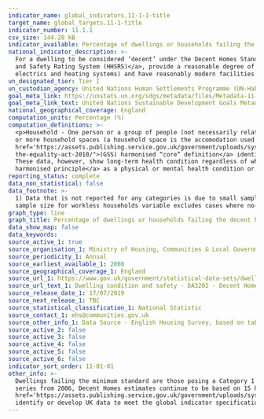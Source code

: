 ```yaml
---
indicator_name: global_indicators.11-1-1-title
target_name: global_targets.11-1-title
indicator_number: 11.1.1
csv_size: 144.28 kB
indicator_available: Percentage of dwellings or households failing the decent homes standard
national_indicator_description: >-
  For a dwelling to be considered ‘decent’ under the Decent Homes Standard it must - meet the statutory minimum standard for housing as set out in the <a href='https://assets.publishing.service.gov.uk/government/uploads/system/uploads/attachment_data/file/9425/150940.pdf'>Housing Health
  and Safety Rating System (HHSRS)</a>, provide a reasonable degree of thermal comfort (related to insulation and heating efficiency), be in a reasonable state of repair (related to the age and condition of a range of building components including walls, roofs, windows, doors, chimneys,
  electrics and heating systems) and have reasonably modern facilities and services (related to the age, size and layout/location of the kitchen, bathroom and WC and any common areas for blocks of flats, and to noise insulation).
un_designated_tier: Tier I
un_custodian_agency: United Nations Human Settlements Programme (UN-Habitat)
goal_meta_link: https://unstats.un.org/sdgs/metadata/files/Metadata-11-01-01.pdf
goal_meta_link_text: United Nations Sustainable Development Goals Metadata (PDF 93.1 KB)
national_geographical_coverage: England
computation_units: Percentage (%)
computation_definitions: >-
  <p>Household - One person or a group of people (not necessarily related) who have the accomodation as their only or main residence, and (for a group) share cooking facilities and share a living room or sitting room or dining area. Dwelling - A unit of accommodation which may comprise one
  or more household spaces (a household space is the accomodation used or available for use by an individual household). A dwelling can be classified as shared or unshared. For the full definitions of Dwellings and Households please see the <a
  href='https://assets.publishing.service.gov.uk/government/uploads/system/uploads/attachment_data/file/774820/2017-18_EHS_Headline_Report.pdf'>English Housing Survey headline report</a>.</p><p>Disability - The <a href="https://gss.civilservice.gov.uk/policy-store/measuring-disability-for-
  the-equality-act-2010/">(GSS) harmonised “core” definition</a> identifies a person as disabled if they have a physical or mental health condition or illness that has lasted or is expected to last 12 months or more, that reduces/limits their ability to carry-out day-to-day activities.
  These data, however, show long-term health condition regardless of whether that reduces/limits ability to carry out day-today activities. A long-term health condition is defined by the <a href="https://gss.civilservice.gov.uk/policy-store/long-lasting-health-conditions-and-illness/">GSS
  harmonised principle</a> as a physical or mental health condition or illness lasting or expected to last for 12 months or more. The GSS harmoniased question on long-term illness is asked of the respondent in the survey, meaning long-term illness is self-reported.
reporting_status: complete
data_non_statistical: false
data_footnote: >-
  1) Data that is not reported for any categories is due to small sample size resulting in unreliable estimates. The data are either for dwellings or households, which can be selected under units. The differences between dwellings and households can be seen under 'Definitions'. 2) The
  sample size for workless households variable excludes cases where no-one in the households is working age. 3) The sample size for the long-term illness or disability variable excludes unknown cases. 4) 'HHSRS' refers to the housing health and safety rating system.
graph_type: line
graph_title: Percentage of dwellings or households failing the decent homes standard
data_show_map: false
data_keywords:  
source_active_1: true
source_organisation_1: Ministry of Housing, Communities & Local Government
source_periodicity_1: Annual
source_earliest_available_1: 2008
source_geographical_coverage_1: England
source_url_1: https://www.gov.uk/government/statistical-data-sets/dwelling-condition-and-safety
source_url_text_1: Dwelling condition and safety - DA3202 - Decent Homes - areas
source_release_date_1: 17/07/2019
source_next_release_1: TBC
source_statistical_classification_1: National Statistic 
source_contact_1: ehs@communities.gov.uk
source_other_info_1: Data Source - English Housing Survey, based on tables DA3202 and DA3203
source_active_2: false
source_active_3: false
source_active_4: false
source_active_5: false
source_active_6: false
indicator_sort_order: 11-01-01
other_info: >-
  Dwellings failing the minimum standard are those posing a Category 1 hazard under the Housing Health and Safety Rating System (HHSRS).  From 2008 the survey is able to estimate the presence of 26 of the 29 HHSRS hazards. However to maintain consistency and avoid a break in the time
  series from 2006, Decent Homes estimates continue to be based on 15 hazards for the 'minimum standard' criterion. Estimates for the HHSRS tables (DA4101-3) are based on the 26 hazards covered by the survey.  For more information see  <a
  href='https://assets.publishing.service.gov.uk/government/uploads/system/uploads/attachment_data/file/7812/138355.pdf'>A Decent Home -Definition and guidance for implementation</a>. This indicator is being used as an approximation of the UN SDG Indicator. Where possible, we will work to
  identify or develop UK data to meet the global indicator specification. This indicator has been identified in collaboration with topic experts.
---
```

 